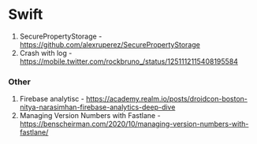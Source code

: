 # Swift


1. SecurePropertyStorage - https://github.com/alexruperez/SecurePropertyStorage
2. Crash with log - https://mobile.twitter.com/rockbruno_/status/1251112115408195584



### Other
1. Firebase analytisc - https://academy.realm.io/posts/droidcon-boston-nitya-narasimhan-firebase-analytics-deep-dive
2. Managing Version Numbers with Fastlane - https://benscheirman.com/2020/10/managing-version-numbers-with-fastlane/
